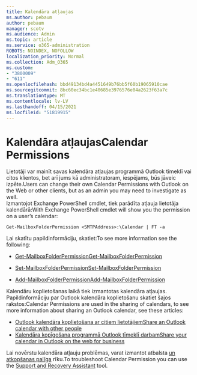 ```yaml
---
title: Kalendāra atļaujas
ms.author: pebaum
author: pebaum
manager: scotv
ms.audience: Admin
ms.topic: article
ms.service: o365-administration
ROBOTS: NOINDEX, NOFOLLOW
localization_priority: Normal
ms.collection: Adm_O365
ms.custom:
- "3800009"
- "611"
ms.openlocfilehash: bbd49134bd4a4451649b76bb5f60b19065910cae
ms.sourcegitcommit: 8bc60ec34bc1e40685e3976576e04a2623f63a7c
ms.translationtype: MT
ms.contentlocale: lv-LV
ms.lasthandoff: 04/15/2021
ms.locfileid: "51819915"
---
```

# <a name="calendar-permissions"></a><span data-ttu-id="e497f-102">Kalendāra atļaujas</span><span class="sxs-lookup"><span data-stu-id="e497f-102">Calendar Permissions</span></span>

<span data-ttu-id="e497f-103">Lietotāji var mainīt savas kalendāra atļaujas programmā Outlook tīmeklī vai citos klientos, bet arī jums kā administratoram, iespējams, būs jāveic izpēte.</span><span class="sxs-lookup"><span data-stu-id="e497f-103">Users can change their own Calendar Permissions with Outlook on the Web or other clients, but as an admin you may need to investigate as well.</span></span>  
<span data-ttu-id="e497f-104">Izmantojot Exchange PowerShell cmdlet, tiek parādīta atļauja lietotāja kalendārā:</span><span class="sxs-lookup"><span data-stu-id="e497f-104">With Exchange PowerShell cmdlet will show you the permission on a user’s calendar:</span></span>

`Get-MailboxFolderPermission <SMTPAddress>:\Calendar | FT -a`

<span data-ttu-id="e497f-105">Lai skatītu papildinformāciju, skatiet:</span><span class="sxs-lookup"><span data-stu-id="e497f-105">To see more information see the following:</span></span>

- [<span data-ttu-id="e497f-106">Get-MailboxFolderPermission</span><span class="sxs-lookup"><span data-stu-id="e497f-106">Get-MailboxFolderPermission</span></span>](https://docs.microsoft.com/powershell/module/exchange/get-mailboxfolderpermission?view=exchange-ps)

- [<span data-ttu-id="e497f-107">Set-MailboxFolderPermission</span><span class="sxs-lookup"><span data-stu-id="e497f-107">Set-MailboxFolderPermission</span></span>](https://docs.microsoft.com/powershell/module/exchange/set-mailboxfolderpermission?view=exchange-ps)

- [<span data-ttu-id="e497f-108">Add-MailboxFolderPermission</span><span class="sxs-lookup"><span data-stu-id="e497f-108">Add-MailboxFolderPermission</span></span>](https://office.visualstudio.com/DefaultCollection/MAX/_queries/query/Add-MailboxFolderPermission)

<span data-ttu-id="e497f-109">Kalendāru koplietošanas laikā tiek izmantotas kalendāra atļaujas. Papildinformāciju par Outlook kalendāra koplietošanu skatiet šajos rakstos:</span><span class="sxs-lookup"><span data-stu-id="e497f-109">Calendar Permissions are used in the sharing of calendars, to see more information about sharing an Outlook calendar, see these articles:</span></span>

- [<span data-ttu-id="e497f-110">Outlook kalendāra koplietošana ar citiem lietotājiem</span><span class="sxs-lookup"><span data-stu-id="e497f-110">Share an Outlook calendar with other people</span></span>](https://support.office.com/article/353ed2c1-3ec5-449d-8c73-6931a0adab88)
- [<span data-ttu-id="e497f-111">Kalendāra kopīgošana programmā Outlook tīmeklī darbam</span><span class="sxs-lookup"><span data-stu-id="e497f-111">Share your calendar in Outlook on the web for business</span></span>](https://support.office.com/article/7ecef8ae-139c-40d9-bae2-a23977ee58d5)

<span data-ttu-id="e497f-112">Lai novērstu kalendāra atļauju problēmas, varat izmantot atbalsta [un atkopšanas palīga](https://support.microsoft.com/office/e90bb691-c2a7-4697-a94f-88836856c72f) rīku.</span><span class="sxs-lookup"><span data-stu-id="e497f-112">To troubleshoot Calendar Permission you can use the [Support and Recovery Assistant](https://support.microsoft.com/office/e90bb691-c2a7-4697-a94f-88836856c72f) tool.</span></span>